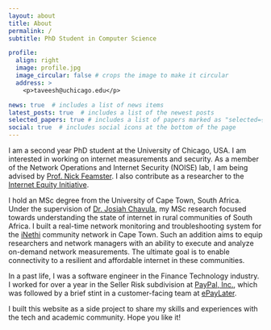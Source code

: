 ```yaml
---
layout: about
title: About
permalink: /
subtitle: PhD Student in Computer Science

profile:
  align: right
  image: profile.jpg
  image_circular: false # crops the image to make it circular
  address: >
    <p>taveesh@uchicago.edu</p>

news: true  # includes a list of news items
latest_posts: true  # includes a list of the newest posts
selected_papers: true # includes a list of papers marked as "selected={true}"
social: true  # includes social icons at the bottom of the page
---
```

I am a second year PhD student at the University of Chicago, USA. I am interested in working on internet measurements and security. As a member of the Network Operations and Internet Security (NOISE) lab, I am being advised by [Prof. Nick Feamster](https://people.cs.uchicago.edu/~feamster/). I also contribute as a researcher to the [Internet Equity Initiative](https://internetequity.uchicago.edu/).

I hold an MSc degree from the University of Cape Town, South Africa. Under the supervision of [Dr. Josiah Chavula](https://www.josiahchavula.com/), my MSc research focused towards understanding the state of internet in rural communities of South Africa. I built a real-time network monitoring and troubleshooting system for the [iNethi](https://www.inethi.org.za/) community network in Cape Town. Such an addition aims to equip researchers and network managers with an ability to execute and analyze on-demand network measurements. The ultimate goal is to enable connectivity to a resilient and affordable internet in these communities.

In a past life, I was a software engineer in the Finance Technology industry. I worked for over a year in the Seller Risk subdivision at [PayPal, Inc.](https://www.paypal.com), which was followed by a brief stint in a customer-facing team at [ePayLater](https://www.epaylater.in).

I built this website as a side project to share my skills and experiences with the tech and academic community. Hope you like it!

